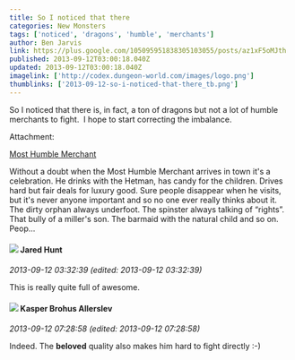 ```yaml
---
title: So I noticed that there
categories: New Monsters
tags: ['noticed', 'dragons', 'humble', 'merchants']
author: Ben Jarvis
link: https://plus.google.com/105095951838305103055/posts/az1xF5oMJth
published: 2013-09-12T03:00:18.040Z
updated: 2013-09-12T03:00:18.040Z
imagelink: ['http://codex.dungeon-world.com/images/logo.png']
thumblinks: ['2013-09-12-so-i-noticed-that-there_tb.png']
---
```


So I noticed that there is, in fact, a ton of dragons but not a lot of humble merchants to fight.  I hope to start correcting the imbalance.


Attachment:

<a href='http://codex.dungeon-world.com/monster/648002'>Most Humble Merchant</a>


Without a doubt when the Most Humble Merchant arrives in town it's a celebration. He drinks with the Hetman, has candy for the children. Drives hard but fair deals for luxury good. Sure people disappear when he visits, but it's never anyone important and so no one ever really thinks about it. The dirty orphan always underfoot. The spinster always talking of “rights”. That bully of a miller's son. The barmaid with the natural child and so on. Peop...
<div id='comment z12hhn2ghzaajj5if04cc3opuk31ezexuek'>
  <h4><img src='{{site.baseurl}}//images/avatars/114672456174673088574_photo.jpg'> Jared Hunt</h4>
      <p><cite>2013-09-12 03:32:39 (edited: 2013-09-12 03:32:39)</cite></p>
        <p>This is really quite full of awesome.</p>
</div>
        

<div id='comment z12hhn2ghzaajj5if04cc3opuk31ezexuek'>
  <h4><img src='{{site.baseurl}}//images/avatars/110937611143261107555_photo.jpg'> Kasper Brohus Allerslev</h4>
      <p><cite>2013-09-12 07:28:58 (edited: 2013-09-12 07:28:58)</cite></p>
        <p>Indeed. The <b>beloved</b> quality also makes him hard to fight directly :-)</p>
</div>
        